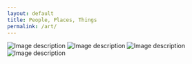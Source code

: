 ```yaml
---
layout: default
title: People, Places, Things
permalink: /art/
---
```


![Image description](/images/img1.jpg)
![Image description](/images/img3.jpg)
![Image description](/images/img4.jpg)
![Image description](/images/img5.jpg)

